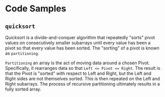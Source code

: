 # Code Samples

## `quicksort`

Quicksort is a divide-and-conquer algorithm that repeatedly "sorts" pivot values on consecutively smaller subarrays until every value has been a pivot so that every value has been sorted. The "sorting" of a pivot is known as `partitioning`.

`Partitioning` an array is the act of moving data around a chosen Pivot. Specifically, it rearranges data so that `Left <= Pivot <= Right`. The result is that the Pivot is "sorted" with respect to Left and Right, but the Left and Right sides are not themselves sorted. This is then repeated on the Left and Right subarrays. The process of recursive partitioning ultimately results in a fully sorted array.


